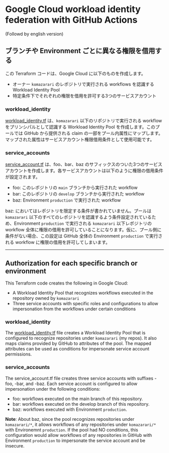 # Google Cloud workload identity federation with GitHub Actions

(Followd by english version)
## ブランチや Environment ごとに異なる権限を借用する

この Terraform コードは、Google Cloud に以下のものを作成します。
- オーナー `komazarari` のレポジトリで実行される workflows を認識する Workload Identity Pool
- 特定条件下でそれぞれの権限を借用を許可する3つのサービスアカウント

### workload_identity
[workload_identity.tf](./workload_identity.tf) は、`komazarari` 以下のリポジトリで実行される workflow をプリンシパルとして認識する Workload Identity Pool を作成します。このプールでは GitHub から提供される claim の一部をプール内属性にマップします。マップされた属性はサービスアカウント権限借用条件として使用可能です。

### service_accounts

[service_account.tf](./service_account.tf) は、foo、bar、baz のサフィックスのついた3つのサービスアカウントを作成します。各サービスアカウントは以下のように権限の借用条件が設定されます。

- foo: このレポジトリの `main` ブランチから実行された workflow
- bar: このレポジトリの `develop` ブランチから実行された workflow
- baz: Environment `production` で実行された workflow

baz: においてはレポジトリを限定する条件が書かれていません。プールは `komazarari` 以下のすべてのレポジトリを認識するよう条件設定されているため、Environment `production` で実行される `komazarari` 以下レポジトリの workflow 全体に権限の借用を許可していることになります。仮に、プール側に条件がない場合、この設定は GitHub 全体の Environment `production` で実行される workflow に権限の借用を許可してしまいます。

-----------------------

## Authorization for each specific branch or environment
This Terraform code creates the following in Google Cloud:

- A Workload Identity Pool that recognizes workflows executed in the repository owned by `komazarari`
- Three service accounts with specific roles and configurations to allow impersonation from the workflows under certain conditions

### workload_identity
The [workload_identity.tf](./workload_identity.tf) file creates a Workload Identity Pool that is configured to recognize repositories under `komazarari` (my repos). It also maps claims provided by GitHub to attributes of the pool. The mapped attributes can be used as conditions for impersonate service account permissions.

### service_accounts
The service_account.tf file creates three service accounts with suffixes -foo, -bar, and -baz. Each service account is configured to allow impersonation under the following conditions:

- foo: workflows executed on the main branch of this repository.
- bar: workflows executed on the develop branch of this repository.
- baz: workflows executed with Environment `production`.

**Note**: About baz, since the pool recognizes repositories under `komazarari/*`, it allows workflows of any repositories under `komazarari/*` with Environemnt `production`. If the pool had NO conditions, this configuration would allow workflows of any repositories in GitHub with Environment `production` to impersonate the service account and be insecure.
